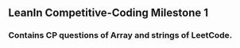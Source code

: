 ## LeanIn Competitive-Coding Milestone 1

### Contains CP questions of Array and strings of LeetCode.
